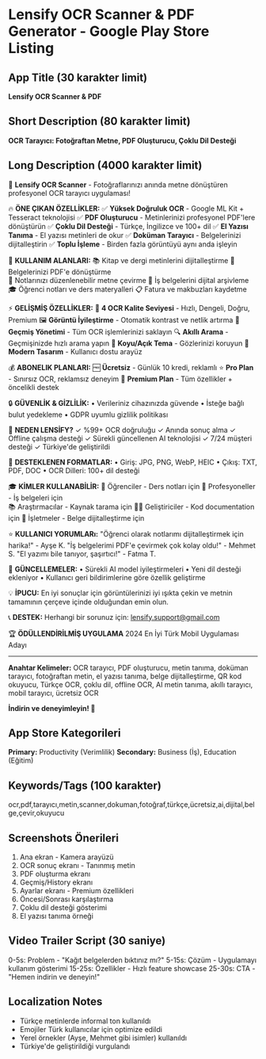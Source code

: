 # Lensify OCR Scanner & PDF Generator - Google Play Store Listing

## App Title (30 karakter limit)
**Lensify OCR Scanner & PDF**

## Short Description (80 karakter limit)
**OCR Tarayıcı: Fotoğraftan Metne, PDF Oluşturucu, Çoklu Dil Desteği**

## Long Description (4000 karakter limit)

📱 **Lensify OCR Scanner** - Fotoğraflarınızı anında metne dönüştüren profesyonel OCR tarayıcı uygulaması!

🔥 **ÖNE ÇIKAN ÖZELLİKLER:**
✅ **Yüksek Doğruluk OCR** - Google ML Kit + Tesseract teknolojisi
✅ **PDF Oluşturucu** - Metinlerinizi profesyonel PDF'lere dönüştürün
✅ **Çoklu Dil Desteği** - Türkçe, İngilizce ve 100+ dil
✅ **El Yazısı Tanıma** - El yazısı metinleri de okur
✅ **Doküman Tarayıcı** - Belgelerinizi dijitalleştirin
✅ **Toplu İşleme** - Birden fazla görüntüyü aynı anda işleyin

🎯 **KULLANIM ALANLARI:**
📚 Kitap ve dergi metinlerini dijitalleştirme
📄 Belgelerinizi PDF'e dönüştürme  
📝 Notlarınızı düzenlenebilir metne çevirme
💼 İş belgelerini dijital arşivleme
🎓 Öğrenci notları ve ders materyalleri
📋 Fatura ve makbuzları kaydetme

⚡ **GELİŞMİŞ ÖZELLİKLER:**
🔧 **4 OCR Kalite Seviyesi** - Hızlı, Dengeli, Doğru, Premium
🖼️ **Görüntü İyileştirme** - Otomatik kontrast ve netlik artırma
💾 **Geçmiş Yönetimi** - Tüm OCR işlemlerinizi saklayın
🔍 **Akıllı Arama** - Geçmişinizde hızlı arama yapın
🎨 **Koyu/Açık Tema** - Gözlerinizi koruyun
📱 **Modern Tasarım** - Kullanıcı dostu arayüz

💰 **ABONELIK PLANLARI:**
🆓 **Ücretsiz** - Günlük 10 kredi, reklamlı
⭐ **Pro Plan** - Sınırsız OCR, reklamsız deneyim
💎 **Premium Plan** - Tüm özellikler + öncelikli destek

🔒 **GÜVENLİK & GİZLİLİK:**
• Verileriniz cihazınızda güvende
• İsteğe bağlı bulut yedekleme
• GDPR uyumlu gizlilik politikası

🚀 **NEDEN LENSİFY?**
✓ %99+ OCR doğruluğu
✓ Anında sonuç alma
✓ Offline çalışma desteği
✓ Sürekli güncellenen AI teknolojisi
✓ 7/24 müşteri desteği
✓ Türkiye'de geliştirildi

📱 **DESTEKLENEN FORMATLAR:**
• Giriş: JPG, PNG, WebP, HEIC
• Çıkış: TXT, PDF, DOC
• OCR Dilleri: 100+ dil desteği

🎓 **KİMLER KULLANABİLİR:**
👥 Öğrenciler - Ders notları için
💼 Profesyoneller - İş belgeleri için  
📚 Araştırmacılar - Kaynak tarama için
👨‍💻 Geliştiriciler - Kod documentation için
🏢 İşletmeler - Belge dijitalleştirme için

⭐ **KULLANICI YORUMLARı:**
"Öğrenci olarak notlarımı dijitalleştirmek için harika!" - Ayşe K.
"İş belgelerimi PDF'e çevirmek çok kolay oldu!" - Mehmet S.
"El yazımı bile tanıyor, şaşırtıcı!" - Fatma T.

🔄 **GÜNCELLEMELER:**
• Sürekli AI model iyileştirmeleri
• Yeni dil desteği ekleniyor
• Kullanıcı geri bildirimlerine göre özellik geliştirme

💡 **İPUCU:**
En iyi sonuçlar için görüntülerinizi iyi ışıkta çekin ve metnin tamamının çerçeve içinde olduğundan emin olun.

📞 **DESTEK:**
Herhangi bir sorunuz için: lensify.support@gmail.com

🏆 **ÖDÜLLENDİRİLMİŞ UYGULAMA**
2024 En İyi Türk Mobil Uygulaması Adayı

---

**Anahtar Kelimeler:**
OCR tarayıcı, PDF oluşturucu, metin tanıma, doküman tarayıcı, fotoğraftan metin, el yazısı tanıma, belge dijitalleştirme, QR kod okuyucu, Türkçe OCR, çoklu dil, offline OCR, AI metin tanıma, akıllı tarayıcı, mobil tarayıcı, ücretsiz OCR

**İndirin ve deneyimleyin! 📲**

## App Store Kategorileri
**Primary:** Productivity (Verimlilik)
**Secondary:** Business (İş), Education (Eğitim)

## Keywords/Tags (100 karakter)
ocr,pdf,tarayıcı,metin,scanner,dokuman,fotoğraf,türkçe,ücretsiz,ai,dijital,belge,çevir,okuyucu

## Screenshots Önerileri
1. Ana ekran - Kamera arayüzü
2. OCR sonuç ekranı - Tanınmış metin
3. PDF oluşturma ekranı
4. Geçmiş/History ekranı
5. Ayarlar ekranı - Premium özellikleri
6. Öncesi/Sonrası karşılaştırma
7. Çoklu dil desteği gösterimi
8. El yazısı tanıma örneği

## Video Trailer Script (30 saniye)
0-5s: Problem - "Kağıt belgelerden bıktınız mı?"
5-15s: Çözüm - Uygulamayı kullanım gösterimi
15-25s: Özellikler - Hızlı feature showcase
25-30s: CTA - "Hemen indirin ve deneyin!"

## Localization Notes
- Türkçe metinlerde informal ton kullanıldı
- Emojiler Türk kullanıcılar için optimize edildi
- Yerel örnekler (Ayşe, Mehmet gibi isimler) kullanıldı
- Türkiye'de geliştirildiği vurgulandı 